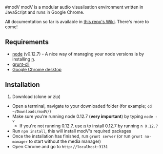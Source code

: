 #modV
modV is a modular audio visualisation environment written in JavaScript and runs in Google Chrome.

All documentation so far is available in [this repo's Wiki](https://github.com/2xAA/modV/wiki). There's more to come!

## Requirements
- [node](https://nodejs.org/download/) (v0.12.7) - A nice way of managing your node versions is by installing [n](https://github.com/tj/n).
- [grunt-cli](https://github.com/gruntjs/grunt-cli)
- [Google Chrome desktop](https://www.google.com/chrome/browser/desktop/)

## Installation
1. Download (clone or zip)
* Open a terminal, navigate to your downloaded folder (for example; ```cd ~/Downloads/modV/```)
* Make sure you're running node 0.12.7 (**very important**) by typing ```node -v```
	* If you're not running 0.12.7, use [n](https://github.com/tj/n) to install 0.12.7 by running ```n 0.12.7```
* Run ```npm install```, this will install modV's required packages
* Once the installation has finished, run ```grunt server``` (or run ```grunt no-manager``` to start without the media manager)
* Open Chrome and go to ```http://localhost:3131```
